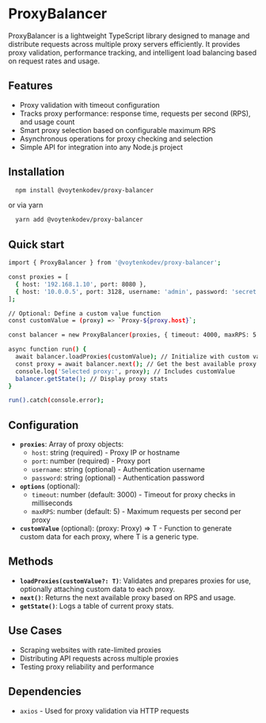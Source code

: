 # ProxyBalancer

ProxyBalancer is a lightweight TypeScript library designed to manage and distribute requests across multiple proxy servers efficiently. It provides proxy validation, performance tracking, and intelligent load balancing based on request rates and usage.

## Features
- Proxy validation with timeout configuration
- Tracks proxy performance: response time, requests per second (RPS), and usage count
- Smart proxy selection based on configurable maximum RPS
- Asynchronous operations for proxy checking and selection
- Simple API for integration into any Node.js project

## Installation

```bash
  npm install @voytenkodev/proxy-balancer
```
or via yarn
```bash
  yarn add @voytenkodev/proxy-balancer
```
## Quick start
```bash
import { ProxyBalancer } from '@voytenkodev/proxy-balancer';

const proxies = [
  { host: '192.168.1.10', port: 8080 },
  { host: '10.0.0.5', port: 3128, username: 'admin', password: 'secret' },
];

// Optional: Define a custom value function
const customValue = (proxy) => `Proxy-${proxy.host}`;

const balancer = new ProxyBalancer(proxies, { timeout: 4000, maxRPS: 5 });

async function run() {
  await balancer.loadProxies(customValue); // Initialize with custom values
  const proxy = await balancer.next(); // Get the best available proxy
  console.log('Selected proxy:', proxy); // Includes customValue
  balancer.getState(); // Display proxy stats
}

run().catch(console.error);
```

## Configuration

- **`proxies`**: Array of proxy objects:
    - `host`: string (required) - Proxy IP or hostname
    - `port`: number (required) - Proxy port
    - `username`: string (optional) - Authentication username
    - `password`: string (optional) - Authentication password
- **`options`** (optional):
    - `timeout`: number (default: 3000) - Timeout for proxy checks in milliseconds
    - `maxRPS`: number (default: 5) - Maximum requests per second per proxy
- **`customValue`** (optional): (proxy: Proxy) => T - Function to generate custom data for each proxy, where T is a generic type.



## Methods

- **`loadProxies(customValue?: T)`**: Validates and prepares proxies for use, optionally attaching custom data to each proxy.
- **`next()`**: Returns the next available proxy based on RPS and usage.
- **`getState()`**: Logs a table of current proxy stats.


## Use Cases

- Scraping websites with rate-limited proxies
- Distributing API requests across multiple proxies
- Testing proxy reliability and performance

## Dependencies

- `axios` - Used for proxy validation via HTTP requests